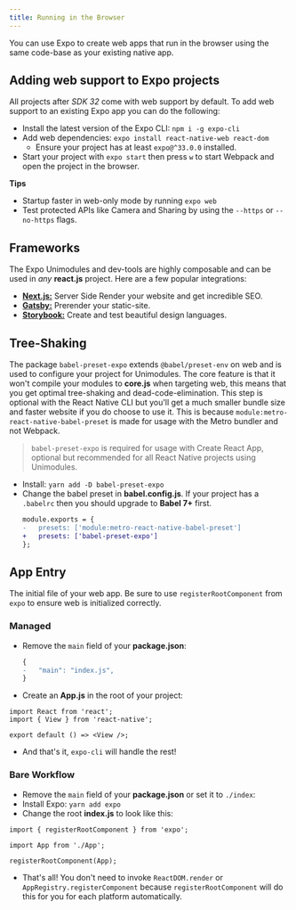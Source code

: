 ```yaml
---
title: Running in the Browser
---
```


You can use Expo to create web apps that run in the browser using the same code-base as your existing native app.

## Adding web support to Expo projects

All projects after _SDK 32_ come with web support by default. To add web support to an existing Expo app you can do the following:

- Install the latest version of the Expo CLI: `npm i -g expo-cli`
- Add web dependencies: `expo install react-native-web react-dom`
  - Ensure your project has at least `expo@^33.0.0` installed.
- Start your project with `expo start` then press `w` to start Webpack and open the project in the browser.

**Tips**

- Startup faster in web-only mode by running `expo web`
- Test protected APIs like Camera and Sharing by using the `--https` or `--no-https` flags.

## Frameworks

The Expo Unimodules and dev-tools are highly composable and can be used in _any_ **react.js** project. Here are a few popular integrations:

- [**Next.js:**](https://dev.to/evanbacon/next-js-expo-and-react-native-for-web-3kd9) Server Side Render your website and get incredible SEO.
- [**Gatsby:**](https://dev.to/evanbacon/gatsby-react-native-for-web-expo-2kgc) Prerender your static-site.
- [**Storybook:**](https://github.com/expo/examples/tree/master/with-storybook) Create and test beautiful design languages.

## Tree-Shaking

The package `babel-preset-expo` extends `@babel/preset-env` on web and is used to configure your project for Unimodules. The core feature is that it won't compile your modules to ****core.js**** when targeting web, this means that you get optimal tree-shaking and dead-code-elimination.
This step is optional with the React Native CLI but you'll get a much smaller bundle size and faster website if you do choose to use it. This is because `module:metro-react-native-babel-preset` is made for usage with the Metro bundler and not Webpack.

> `babel-preset-expo` is required for usage with Create React App, optional but recommended for all React Native projects using Unimodules.

- Install: `yarn add -D babel-preset-expo`
- Change the babel preset in **babel.config.js**. If your project has a `.babelrc` then you should upgrade to **Babel 7+** first.
  ```diff
  module.exports = {
  -   presets: ['module:metro-react-native-babel-preset']
  +   presets: ['babel-preset-expo']
  };
  ```

## App Entry

The initial file of your web app. Be sure to use `registerRootComponent` from `expo` to ensure web is initialized correctly.

### Managed

- Remove the `main` field of your **package.json**:
  ```diff
  {
  -   "main": "index.js",
  }
  ```
- Create an **App.js** in the root of your project:

```tsx
import React from 'react';
import { View } from 'react-native';

export default () => <View />;
```

- And that's it, `expo-cli` will handle the rest!

### Bare Workflow

- Remove the `main` field of your **package.json** or set it to `./index`:
- Install Expo: `yarn add expo`
- Change the root **index.js** to look like this:

```tsx
import { registerRootComponent } from 'expo';

import App from './App';

registerRootComponent(App);
```

- That's all! You don't need to invoke `ReactDOM.render` or `AppRegistry.registerComponent` because `registerRootComponent` will do this for you for each platform automatically.

[rnw]: https://github.com/necolas/react-native-web/
[forums]: https://forums.expo.dev/
[canny]: https://expo.canny.io/feature-requests
